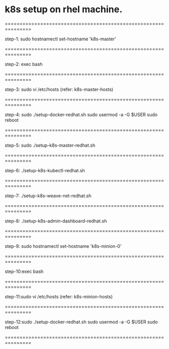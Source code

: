 # k8s setup on rhel machine.

===============================================================

step-1: sudo hostnamectl set-hostname 'k8s-master'

===============================================================

step-2: exec bash

===============================================================

step-3: sudo vi /etc/hosts (refer: k8s-master-hosts)

===============================================================

step-4: sudo ./setup-docker-redhat.sh
        sudo usermod -a -G $USER
        sudo reboot
        
===============================================================

step-5: sudo ./setup-k8s-master-redhat.sh

===============================================================

step-6: ./setup-k8s-kubectl-redhat.sh

===============================================================

step-7: ./setup-k8s-weave-net-redhat.sh

===============================================================

step-8: ./setup-k8s-admin-dashboard-redhat.sh

===============================================================

step-9: sudo hostnamectl set-hostname 'k8s-minion-0'

===============================================================

step-10:exec bash

===============================================================

step-11:sudo vi /etc/hosts (refer: k8s-minion-hosts)

===============================================================

step-12:sudo ./setup-docker-redhat.sh
        sudo usermod -a -G $USER
        sudo reboot
        
===============================================================
